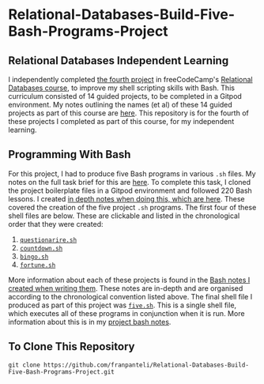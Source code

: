 # Relational-Databases-Build-Five-Bash-Programs-Project
## Relational Databases Independent Learning
I independently completed [the fourth project](https://www.freecodecamp.org/learn/relational-database/learn-bash-scripting-by-building-five-programs/build-five-programs) in freeCodeCamp's [Relational Databases course](https://www.freecodecamp.org/learn/relational-database/), to improve my shell scripting skills with Bash. This curriculum consisted of 14 guided projects, to be completed in a Gitpod environment. My notes outlining the names (et al) of these 14 guided projects as part of this course are [here](https://github.com/franpanteli/Relational-Databases-Build-Five-Bash-Programs-Project/blob/main/0%20relational-databases-course-overview.txt). This repository is for the fourth of these projects I completed as part of this course, for my independent learning. 

## Programming With Bash 
For this project, I had to produce five Bash programs in various `.sh` files. My notes on the full task brief for this are [here](https://github.com/franpanteli/Relational-Databases-Build-Five-Bash-Programs-Project/blob/main/1%20project-task-notes.txt). To complete this task, I cloned the project boilerplate files in a Gitpod environment and followed 220 Bash lessons. I created [in depth notes when doing this, which are here](https://github.com/franpanteli/Relational-Databases-Build-Five-Bash-Programs-Project/blob/main/2%20relational-databases-build-five-bash-programs-project-guided-course-notes.txt). These covered the creation of the five project `.sh` programs. The first four of these shell files are below. These are clickable and listed in the chronological order that they were created:
1. [`questionarire.sh`](https://github.com/franpanteli/Relational-Databases-Build-Five-Bash-Programs-Project/blob/main/questionnaire.sh) 
2. [`countdown.sh`](https://github.com/franpanteli/Relational-Databases-Build-Five-Bash-Programs-Project/blob/main/countdown.sh)
3. [`bingo.sh`](https://github.com/franpanteli/Relational-Databases-Build-Five-Bash-Programs-Project/blob/main/bingo.sh)
4. [`fortune.sh`](https://github.com/franpanteli/Relational-Databases-Build-Five-Bash-Programs-Project/blob/main/fortune.sh)

More information about each of these projects is found in the [Bash notes I created when writing them](https://github.com/franpanteli/Relational-Databases-Build-Five-Bash-Programs-Project/blob/main/2%20relational-databases-build-five-bash-programs-project-guided-course-notes.txt). These notes are in-depth and are organised according to the chronological convention listed above. The final shell file I produced as part of this project was [`five.sh`](https://github.com/franpanteli/Relational-Databases-Build-Five-Bash-Programs-Project/blob/main/five.sh). This is a single shell file, which executes all of these programs in conjunction when it is run. More information about this is in my [project bash notes](https://github.com/franpanteli/Relational-Databases-Build-Five-Bash-Programs-Project/blob/main/2%20relational-databases-build-five-bash-programs-project-guided-course-notes.txt). 

## To Clone This Repository
```
git clone https://github.com/franpanteli/Relational-Databases-Build-Five-Bash-Programs-Project.git
```
